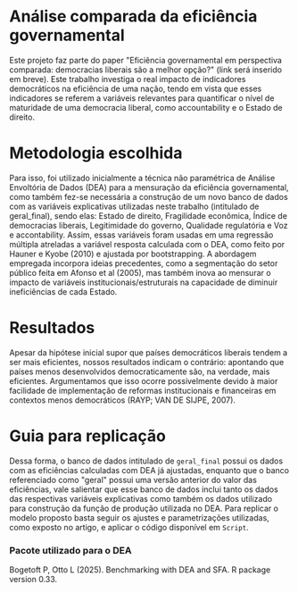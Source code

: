 # Análise comparada da eficiência governamental
Este projeto faz parte do paper "Eficiência governamental em perspectiva comparada: democracias liberais são a melhor opção?" (link será inserido em breve). Este trabalho investiga o real impacto de indicadores democráticos na eficiência de uma nação, tendo em vista que esses indicadores se referem a variáveis relevantes para quantificar o nível de maturidade de uma democracia liberal, como accountability e o Estado de direito. 
# Metodologia escolhida
Para isso, foi utilizado inicialmente a técnica não paramétrica de Análise Envoltória de Dados (DEA) para a mensuração da eficiência governamental, como também fez-se necessária a construção de um novo banco de dados com as variáveis explicativas utilizadas neste trabalho (intitulado de geral_final), sendo elas: Estado de direito, Fragilidade econômica, Índice de democracias liberais, Legitimidade do governo, Qualidade regulatória e Voz e accontability. Assim, essas variáveis foram usadas em uma regressão múltipla atreladas a variável resposta calculada com o DEA, como feito por Hauner e Kyobe (2010) e ajustada por bootstrapping. A abordagem empregada incorpora ideias precedentes, como a segmentação do setor público feita em Afonso et al (2005), mas também inova ao mensurar o impacto de variáveis institucionais/estruturais na capacidade de diminuir ineficiências de cada Estado.
# Resultados
Apesar da hipótese inicial supor que países democráticos liberais tendem a ser mais eficientes, nossos resultados indicam o contrário: apontando que países menos desenvolvidos democraticamente são, na verdade, mais eficientes. Argumentamos que isso ocorre possivelmente devido à maior facilidade de implementação de reformas institucionais e financeiras em contextos menos democráticos (RAYP; VAN DE SIJPE, 2007).
# Guia para replicação 
Dessa forma, o banco de dados intitulado de `geral_final` possui os dados com as eficiências calculadas com DEA já ajustadas, enquanto que o banco referenciado como "geral" possui uma versão anterior do valor das eficiências, vale salientar que esse banco de dados inclui tanto os dados das respectivas variáveis explicativas como também os dados utilizado para construção da função de produção utilizada no DEA. Para replicar o modelo proposto basta seguir os ajustes e parametrizações utilizadas, como exposto no artigo, e aplicar o código disponível em `Script`. 
### Pacote utilizado para o DEA
Bogetoft P, Otto L (2025). Benchmarking with DEA and SFA. R package version 0.33. 
